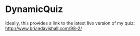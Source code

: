 DynamicQuiz
===========
Ideally, this provides a link to the latest live version of my quiz: http://www.briandavishall.com/98-2/
